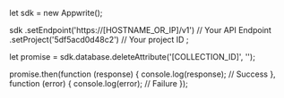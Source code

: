 let sdk = new Appwrite();

sdk
    .setEndpoint('https://[HOSTNAME_OR_IP]/v1') // Your API Endpoint
    .setProject('5df5acd0d48c2') // Your project ID
;

let promise = sdk.database.deleteAttribute('[COLLECTION_ID]', '');

promise.then(function (response) {
    console.log(response); // Success
}, function (error) {
    console.log(error); // Failure
});